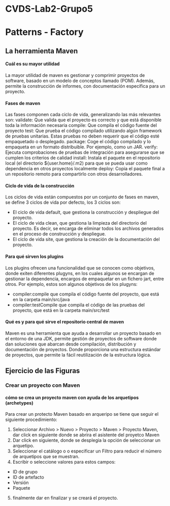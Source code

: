 # CVDS-Lab2-Grupo5
# Patterns - Factory

## La herramienta Maven

#### Cuál es su mayor utilidad
La mayor utilidad de maven es gestionar y comprimir proyectos de software, basado en un modelo de conceptos llamado (POM). Además, permite la construcción de informes, con documentación específica para un proyecto. 

#### Fases de maven

Las fases componen cada ciclo de vida, generalizando las más relevantes son:
validate: Que valida que el proyecto es correcto y que está disponible toda la información necesaria
compile: Que compila el código fuente del proyecto
test: Que prueba el código compilado utilizando algún framework de pruebas unitarias. Estas pruebas no deben requerir que el código esté empaquetado o desplegado.
package: Coge el código compilado y lo empaqueta en un formato distribuible. Por ejemplo, como un JAR.
verify: Ejecuta comprobaciones de pruebas de integración para asegurarse que se cumplen los criterios de calidad
install: Instala el paquete en el repositorio local (el directorio ${user.home}/.m2) para que se pueda usar como dependencia en otros proyectos localmente
deploy: Copia el paquete final a un repositorio remoto para compartirlo con otros desarrolladores.

#### Ciclo de vida de la construcción

Los ciclos de vida están compuestos por un conjunto de fases en maven, se define 3 ciclos de vida por defecto, los 3 ciclos son: 

* El ciclo de vida default, que gestiona la construcción y despliegue del proyecto.
* El ciclo de vida clean, que gestiona la limpieza del directorio del proyecto. Es decir, se encarga de eliminar todos los archivos generados en el proceso de construcción y      despliegue.
* El ciclo de vida site, que gestiona la creación de la documentación del proyecto.

#### Para qué sirven los plugins

Los plugins ofrecen una funcionalidad que se conocen como objetivos, donde exiten diferentes plugyns, en los cuales algunos se encargan de gestionar la dependencia, encargos de empaquetar en un fichero jart, entre otros. Por ejemplo, estos son algunos objetivos de los plugyns:
* compiler:compile que compila el código fuente del proyecto, que está en la carpeta main/src/java
* compiler:testCompile que compila el código de las pruebas del proyecto, que está en la carpeta main/src/test

#### Qué es y para qué sirve el repositorio central de maven
Maven es una herramienta que ayuda a desarrollar un proyecto basado en el entorno de una JDK, permite gestión de proyectos de software donde dan soluciones que abarcan desde compilación, distribución y documentación de proyectos. Donde proporciona una estructura estándar de proyectos, que permite la fácil reutilización de la estructura lógica.

## Ejercicio de las Figuras

### Crear un proyecto con Maven
#### cómo se crea un proyecto maven con ayuda de los arquetipos (archetypes)

Para crear un protecto Maven basado en arqueripo se tiene que seguir el siguiente procedimiento:

1. Seleccionar Archivo > Nuevo > Proyecto > Maven > Proyecto Maven, dar click en siguiente donde se abrira el asistente del proyetco Maven
2. Dar click en siguiente, donde se desplegia la opción de seleccionar un arquetipo.
3. Seleccionar el catálogo o o especificar un Filtro para reducir el número de arquetipos que se muestran.
4. Escribir o seleccione valores para estos campos:
- ID de grupo
- ID de artefacto
- Versión
- Paquete
5. finalmente dar en finalizar y se creará el proyecto. 







